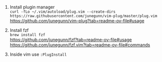 1. Install plugin manager    
`curl -fLo ~/.vim/autoload/plug.vim --create-dirs https://raw.githubusercontent.com/junegunn/vim-plug/master/plug.vim`    
https://github.com/junegunn/vim-plug?tab=readme-ov-file#usage    

3. Install fzf    
`brew install fzf`    
https://github.com/junegunn/fzf?tab=readme-ov-file#usage    
https://github.com/junegunn/fzf.vim?tab=readme-ov-file#commands    

4. Inside vim use `:PlugInstall`    

